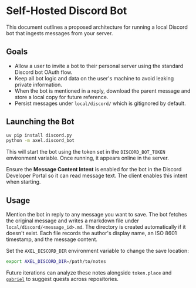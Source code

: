 # Self-Hosted Discord Bot

This document outlines a proposed architecture for running a local Discord bot
that ingests messages from your server.

## Goals

- Allow a user to invite a bot to their personal server using the standard
  Discord bot OAuth flow.
- Keep all bot logic and data on the user's machine to avoid leaking private
  information.
- When the bot is mentioned in a reply, download the parent message and store a
  local copy for future reference.
- Persist messages under `local/discord/` which is gitignored by default.

## Launching the Bot

```bash
uv pip install discord.py
python -m axel.discord_bot
```

This will start the bot using the token set in the `DISCORD_BOT_TOKEN`
environment variable. Once running, it appears online in the server.

Ensure the **Message Content Intent** is enabled for the bot in the Discord
Developer Portal so it can read message text. The client enables this intent
when starting.

## Usage

Mention the bot in reply to any message you want to save. The bot fetches the
original message and writes a markdown file under
`local/discord/<message_id>.md`. The directory is created automatically if it
doesn't exist. Each file records the author's display name, an ISO 8601
timestamp, and the message content.

Set the ``AXEL_DISCORD_DIR`` environment variable to change the save location:

```bash
export AXEL_DISCORD_DIR=/path/to/notes
```

Future iterations can analyze these notes alongside `token.place` and
[`gabriel`](https://github.com/futuroptimist/gabriel) to suggest quests across
repositories.
